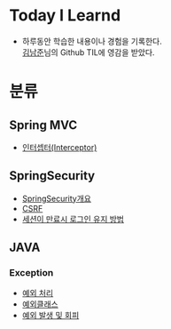 # Today I Learnd
* 하루동안 학습한 내용이나 경험을 기록한다.   
[김남준](https://github.com/namjunemy/TIL)님의 Github TIL에 영감을 받았다.

# 분류
## Spring MVC
* [인터셉터(Interceptor)](https://github.com/JooHyukGallagher/TIL/blob/master/Spring%20MVC/Interceptor.md)
## SpringSecurity
* [SpringSecurity개요](https://github.com/JooHyukGallagher/TIL/blob/master/SpringSecurity/OverView.md)
* [CSRF](https://github.com/JooHyukGallagher/TIL/blob/master/SpringSecurity/CSRF.md)
* [세션이 만료시 로그인 유지 방법](https://github.com/JooHyukGallagher/TIL/blob/master/SpringSecurity/Improved%20Persistent%20Login%20Cookie%20Best%20Practice.md)

## JAVA
### Exception
* [예외 처리](https://github.com/JooHyukGallagher/TIL/blob/master/Java/Exception/%EC%98%88%EC%99%B8%EC%B2%98%EB%A6%AC.md)
* [예외클래스](https://github.com/JooHyukGallagher/TIL/blob/master/Java/Exception/%EC%98%88%EC%99%B8%20%ED%81%B4%EB%9E%98%EC%8A%A4.md)
* [예외 발생 및 회피](https://github.com/JooHyukGallagher/TIL/blob/master/Java/Exception/%EC%98%88%EC%99%B8%20%EB%B0%9C%EC%83%9D%20%EB%B0%8F%20%ED%9A%8C%ED%94%BC.md)
